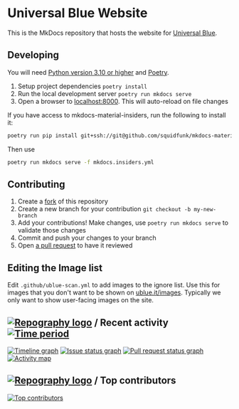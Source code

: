 # Universal Blue Website

This is the MkDocs repository that hosts the website for [Universal Blue]([https://ublue.it](https://universal-blue.org)).

## Developing

You will need [Python version 3.10 or higher](https://www.python.org/downloads/) and [Poetry](https://python-poetry.org/docs/).

1. Setup project dependencies `poetry install`
2. Run the local development server `poetry run mkdocs serve`
3. Open a browser to [localhost:8000](http://localhost:8000). This will auto-reload on file changes

If you have access to mkdocs-material-insiders, run the following to install it:

```sh
poetry run pip install git+ssh://git@github.com/squidfunk/mkdocs-material-insiders.git@29bd630bf94c3a3c0eef8118cf1289c226252636
```

Then use

```sh
poetry run mkdocs serve -f mkdocs.insiders.yml
```

## Contributing

1. Create a [fork](https://docs.github.com/en/get-started/quickstart/fork-a-repo) of this repository
2. Create a new branch for your contribution `git checkout -b my-new-branch`
3. Add your contributions! Make changes, use `poetry run mkdocs serve` to validate those changes
4. Commit and push your changes to your branch
5. Open [a pull request](https://docs.github.com/en/pull-requests/collaborating-with-pull-requests/proposing-changes-to-your-work-with-pull-requests/creating-a-pull-request) to have it reviewed

## Editing the Image list

Edit `.github/ublue-scan.yml` to add images to the ignore list.
Use this for images that you don't want to be shown on [ublue.it/images](https://ublue.it/images/). 
Typically we only want to show user-facing images on the site. 

## [![Repography logo](https://images.repography.com/logo.svg)](https://repography.com) / Recent activity [![Time period](https://images.repography.com/35181738/ublue-os/website/recent-activity/SdqIfcQSR-z77fWYqUAaMF4VLejiPo7SjYuESFGqH1w/JQCzzJexnEhmDyF4qC8VF6W5CVe79qKT2EkOcS4F2Is_badge.svg)](https://repography.com)
[![Timeline graph](https://images.repography.com/35181738/ublue-os/website/recent-activity/SdqIfcQSR-z77fWYqUAaMF4VLejiPo7SjYuESFGqH1w/JQCzzJexnEhmDyF4qC8VF6W5CVe79qKT2EkOcS4F2Is_timeline.svg)](https://github.com/ublue-os/website/commits)
[![Issue status graph](https://images.repography.com/35181738/ublue-os/website/recent-activity/SdqIfcQSR-z77fWYqUAaMF4VLejiPo7SjYuESFGqH1w/JQCzzJexnEhmDyF4qC8VF6W5CVe79qKT2EkOcS4F2Is_issues.svg)](https://github.com/ublue-os/website/issues)
[![Pull request status graph](https://images.repography.com/35181738/ublue-os/website/recent-activity/SdqIfcQSR-z77fWYqUAaMF4VLejiPo7SjYuESFGqH1w/JQCzzJexnEhmDyF4qC8VF6W5CVe79qKT2EkOcS4F2Is_prs.svg)](https://github.com/ublue-os/website/pulls)
[![Activity map](https://images.repography.com/35181738/ublue-os/website/recent-activity/SdqIfcQSR-z77fWYqUAaMF4VLejiPo7SjYuESFGqH1w/JQCzzJexnEhmDyF4qC8VF6W5CVe79qKT2EkOcS4F2Is_map.svg)](https://github.com/ublue-os/website/commits)

## [![Repography logo](https://images.repography.com/logo.svg)](https://repography.com) / Top contributors
[![Top contributors](https://images.repography.com/35181738/ublue-os/website/top-contributors/SdqIfcQSR-z77fWYqUAaMF4VLejiPo7SjYuESFGqH1w/JQCzzJexnEhmDyF4qC8VF6W5CVe79qKT2EkOcS4F2Is_table.svg)](https://github.com/ublue-os/website/graphs/contributors)

